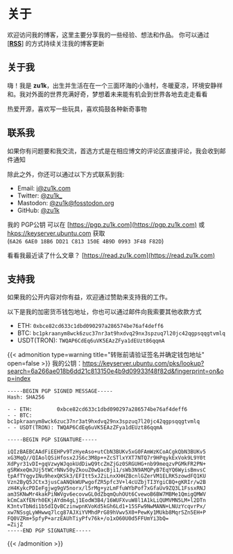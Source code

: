 # 关于


欢迎访问我的博客，这里主要分享我的一些经验、想法和作品。
你可以通过 [[**RSS**]](https://zu1k.com/rss.xml) 的方式持续关注我的博客更新

## 关于我

嗨！我是 **zu1k**，出生并生活在在一个三面环海的小渔村，冬暖夏凉，环境安静祥和。我对外面的世界充满好奇，梦想着未来能有机会到世界各地去走走看看

热爱开源，喜欢写一些玩具，喜欢捣鼓各种新奇事物

## 联系我

如果你有问题要和我交流，首选方式是在相应博文的评论区直接评论，我会收到邮件通知

除此之外，你还可以通过以下方式联系到我:

- Email: [i@zu1k.com](mailto:i@zu1k.com)
- Twitter: [@zu1k_](https://twitter.com/zu1k_)
- Mastodon: [@zu1k@fosstodon.org](https://fosstodon.org/@zu1k)
- GitHub: [@zu1k](https://github.com/zu1k)

我的 PGP公钥 可以在 [https://pgp.zu1k.com](https://pgp.zu1k.com) 或 [hkps://keyserver.ubuntu.com](https://keyserver.ubuntu.com/pks/lookup?op=get&search=0x6A266AE018B6DD21C813150E4B9D09933F48F82D) 获取  
(`6A26 6AE0 18B6 DD21 C813 150E 4B9D 0993 3F48 F82D`)

看看我最近读了什么文章？ [https://read.zu1k.com](https://read.zu1k.com)

## 支持我

如果我的公开内容对你有益，欢迎通过赞助来支持我的工作。

以下是我的加密货币钱包地址，你也可以通过邮件向我索要其他收款方式

- ETH: `0xbce82cd633c1dbd090297a286574be76af4deff6`
- BTC: `bc1pkraanym8wck6zuc37nr3at9hxdvq29nx3spzuq7l20jc42qgpsqqgtvmlq`
- USDT(TRON): `TWQAP6CdEq6uVK5EAzZFya1dEUzt86qqmA`

{{< admonition type=warning title="转账前请验证签名并确定钱包地址" open=false >}}
我的公钥：https://keyserver.ubuntu.com/pks/lookup?search=6a266ae018b6dd21c813150e4b9d09933f48f82d&fingerprint=on&op=index

```
-----BEGIN PGP SIGNED MESSAGE-----
Hash: SHA256

- - ETH:        0xbce82cd633c1dbd090297a286574be76af4deff6
- - BTC:        bc1pkraanym8wck6zuc37nr3at9hxdvq29nx3spzuq7l20jc42qgpsqqgtvmlq
- - USDT(TRON): TWQAP6CdEq6uVK5EAzZFya1dEUzt86qqmA

-----BEGIN PGP SIGNATURE-----

iQIzBAEBCAAdFiEEHPv9TzHyeAso+utCbN3BUKv5xG0FAmWzKCoACgkQbN3BUKv5
xG3MqQ//QIAolQSiHfosx2JS6c3M8p++ZcSTlxYXT7NTQ7r9HPqykExVok9L9Y0t
XdPyr31vDI+gqVzwyWJqokUdDiwQ9tcZmZjGz0SRGUHG+nb99meqzvPGMkFR2PN+
gSRWxeQmJUj5tWCrNNv50yZkouZ0wQacBji1/sWb3N9AMQPyB7EqYQ6WyisBmvsC
tpAfTYqgvINu9hexQKSk3/EFItt5xJZiLnxXHHZBcnlGZerVM1ELRK5zowdFQ1KU
Vzn2ByQ5JCtx3jusCaANQkWUPwgofZR5pfc3V+l4cUZbjTI3YgiCBQ+gKRIr/w2B
zH4KykcPDIeFgjwg9gV5norx/l5rMg+yzLmFfuWYbPof7xGfaUv9ZQ3L1FssxRNJ
am3SKNwMr4kakPiNWVgv6ecovwGL0dZbqmQuhOUt6CvewoB6BW7MBMe1QmigQMWV
kCmCaXfENrh0EKjAYdm4gLj1EodW3B4/16WUFXvuW8l1A1kLiQUMVMN5LM+l2DTn
K3ntvTbNdi1b5dIQvBCzinwpnKVoKd5kGh6Ld1+15SFw9NwMANN+LNUzYcqvrPx/
xw7NSsgLyWHwwq7lcg87AJXiYVMhdPrG89hVwv5X0+PewKy1MUkb8MqrSZn5EH+P
FQ0VZRm+5pfyP+arzEAUhTiyPfv76k+/o1xO60U0d5FFUmYi3bQ=
=ZijZ
-----END PGP SIGNATURE-----
```
{{< /admonition >}}

